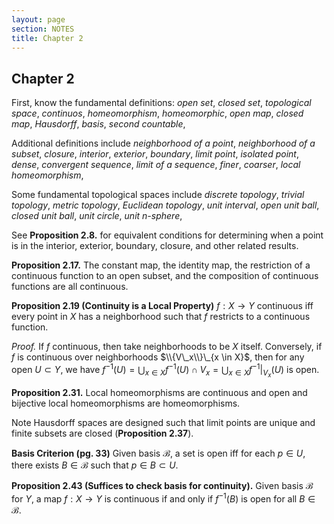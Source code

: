 ```yaml
---
layout: page
section: NOTES
title: Chapter 2
---
```


## Chapter 2


First, know the fundamental definitions: *open set*, *closed set*, *topological space*, *continuos*, *homeomorphism*, *homeomorphic*, *open map*, *closed map*, *Hausdorff*, *basis*, *second countable*, 

Additional definitions include *neighborhood of a point*, *neighborhood of a subset*, *closure*, *interior*, *exterior*, *boundary*, *limit point*, *isolated point*, *dense*, *convergent sequence*, *limit of a sequence*, *finer*, *coarser*, *local homeomorphism*, 

Some fundamental topological spaces include *discrete topology*, *trivial topology*, *metric topology*, *Euclidean topology*, *unit interval*, *open unit ball*, *closed unit ball*, *unit circle*, *unit $n$-sphere*, 

See **Proposition 2.8.** for equivalent conditions for determining when a point is in the interior, exterior, boundary, closure, and other related results.

**Proposition 2.17.** The constant map, the identity map, the restriction of a continuous function to an open subset, and the composition of continuous functions are all continuous.

**Proposition 2.19 (Continuity is a Local Property)** $f: X \to Y$ continuous iff every point in $X$ has a neighborhood such that $f$ restricts to a continuous function.

*Proof.* If $f$ continuous, then take neighborhoods to be $X$ itself.
Conversely, if $f$ is continuous over neighborhoods $\\{V\_x\\}\_{x \in X}$,
 then for any open $U \subset Y$, we have $f^{-1}(U) = \bigcup_{x \in X} f^{-1}(U) \cap V_x = \bigcup_{x \in X} f^{-1}|_{V_x}(U)$ is open.

**Proposition 2.31.** Local homeomorphisms are continuous and open and bijective local homeomorphisms are homeomorphisms.

Note Hausdorff spaces are designed such that limit points are unique and finite subsets are closed (**Proposition 2.37**).

**Basis Criterion (pg. 33)** Given basis $\mathcal{B}$, a set is open iff for each $p \in U$, there exists $B \in \mathcal{B}$ such that $p \in B \subset U$.

**Proposition 2.43 (Suffices to check basis for continuity).** Given basis $\mathcal{B}$ for $Y$, a map $f: X \to Y$ is continuous if and only if $f^{-1}(B)$ is open for all $B \in \mathcal{B}$.